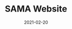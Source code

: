 ---
title: SAMA Website 
description: A complete website redesign for the San Antonio Manufacturers Association, a membership driven organization dedicated to strengthening San Antonio's local and regional manufacturing industry for over 100 years.
skills: Design
# image: assets/img/projects/
date: 2021-02-20
tags:
  - design-projects
  - design-feat
layout: layouts/design-projects.njk
# webLink: 
# githubLink: 
---